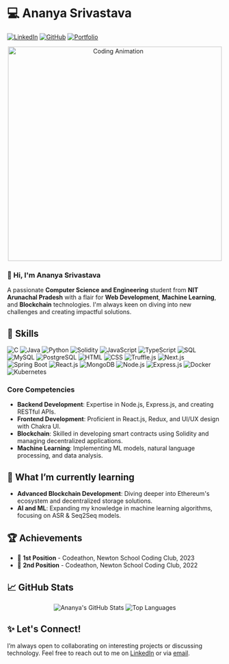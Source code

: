 # 💻 Ananya Srivastava

[![LinkedIn](https://img.shields.io/badge/-LinkedIn-blue?style=flat&logo=linkedin&logoColor=white)](http://linkedin.com/ananyasrivastava922/)
[![GitHub](https://img.shields.io/badge/-GitHub-black?style=flat&logo=github&logoColor=white)](http://github.com/Ananya0902)
[![Portfolio](https://img.shields.io/badge/-Portfolio-green?style=flat&logo=google-chrome&logoColor=white)](https://connect-with-ananya.netlify.app/)

<div align="center">
    <img src="https://media.giphy.com/media/L8K62iTDkzGX6/giphy.gif" alt="Coding Animation" width="500"/>
</div>

### 👋 Hi, I'm Ananya Srivastava

A passionate **Computer Science and Engineering** student from **NIT Arunachal Pradesh** with a flair for **Web Development**, **Machine Learning**, and **Blockchain** technologies. I'm always keen on diving into new challenges and creating impactful solutions.

## 🚀 Skills

![C](https://img.shields.io/badge/-C-A8B9CC?style=flat&logo=c&logoColor=white)
![Java](https://img.shields.io/badge/-Java-007396?style=flat&logo=java&logoColor=white)
![Python](https://img.shields.io/badge/-Python-3776AB?style=flat&logo=python&logoColor=white)
![Solidity](https://img.shields.io/badge/-Solidity-363636?style=flat&logo=solidity&logoColor=white)
![JavaScript](https://img.shields.io/badge/-JavaScript-F7DF1E?style=flat&logo=javascript&logoColor=black)
![TypeScript](https://img.shields.io/badge/-TypeScript-3178C6?style=flat&logo=typescript&logoColor=white)
![SQL](https://img.shields.io/badge/-SQL-4479A1?style=flat&logo=mysql&logoColor=white)
![MySQL](https://img.shields.io/badge/-MySQL-4479A1?style=flat&logo=mysql&logoColor=white)
![PostgreSQL](https://img.shields.io/badge/-PostgreSQL-336791?style=flat&logo=postgresql&logoColor=white)
![HTML](https://img.shields.io/badge/-HTML-E34F26?style=flat&logo=html5&logoColor=white)
![CSS](https://img.shields.io/badge/-CSS-1572B6?style=flat&logo=css3&logoColor=white)
![Truffle.js](https://img.shields.io/badge/-Truffle.js-5E4740?style=flat&logo=truffle&logoColor=white)
![Next.js](https://img.shields.io/badge/-Next.js-000000?style=flat&logo=next.js&logoColor=white)
![Spring Boot](https://img.shields.io/badge/-Spring%20Boot-6DB33F?style=flat&logo=spring-boot&logoColor=white)
![React.js](https://img.shields.io/badge/-React-61DAFB?style=flat&logo=react&logoColor=black)
![MongoDB](https://img.shields.io/badge/-MongoDB-47A248?style=flat&logo=mongodb&logoColor=white)
![Node.js](https://img.shields.io/badge/-Node.js-339933?style=flat&logo=node.js&logoColor=white)
![Express.js](https://img.shields.io/badge/-Express.js-000000?style=flat&logo=express&logoColor=white)
![Docker](https://img.shields.io/badge/-Docker-2496ED?style=flat&logo=docker&logoColor=white)
![Kubernetes](https://img.shields.io/badge/-Kubernetes-326CE5?style=flat&logo=kubernetes&logoColor=white)

### Core Competencies

- **Backend Development**: Expertise in Node.js, Express.js, and creating RESTful APIs.
- **Frontend Development**: Proficient in React.js, Redux, and UI/UX design with Chakra UI.
- **Blockchain**: Skilled in developing smart contracts using Solidity and managing decentralized applications.
- **Machine Learning**: Implementing ML models, natural language processing, and data analysis.

## 🌱 What I’m currently learning

- **Advanced Blockchain Development**: Diving deeper into Ethereum's ecosystem and decentralized storage solutions.
- **AI and ML**: Expanding my knowledge in machine learning algorithms, focusing on ASR & Seq2Seq models.

## 🏆 Achievements

- 🥇 **1st Position** - Codeathon, Newton School Coding Club, 2023
- 🥈 **2nd Position** - Codeathon, Newton School Coding Club, 2022

## 📈 GitHub Stats

<div align="center">
    <img src="https://github-readme-stats.vercel.app/api?username=Ananya0902&show_icons=true&theme=radical" alt="Ananya's GitHub Stats">
    <img src="https://github-readme-stats.vercel.app/api/top-langs/?username=Ananya0902&layout=compact&theme=radical" alt="Top Languages">
</div>

## ✨ Let's Connect!

I’m always open to collaborating on interesting projects or discussing technology. Feel free to reach out to me on [LinkedIn](http://linkedin.com/ananyasrivastava922/) or via [email](mailto:ananya.cse.21@nitap.ac.in).
